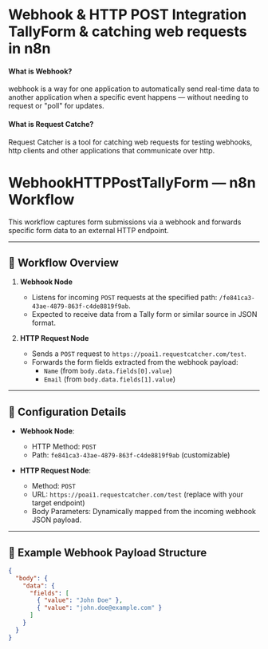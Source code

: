 

# Webhook & HTTP POST Integration TallyForm & catching web requests in n8n


#### What is Webhook?
 webhook is a way for one application to automatically send real-time data to another application when a specific event happens — without needing to request or "poll" for updates.



#### What is Request Catche?
 Request Catcher is a tool for catching web requests for testing webhooks, http clients and other applications that communicate over http.



# WebhookHTTPPostTallyForm — n8n Workflow

This workflow captures form submissions via a webhook and forwards specific form data to an external HTTP endpoint.

---

## 🚀 Workflow Overview

1. **Webhook Node**  
   - Listens for incoming `POST` requests at the specified path: `/fe841ca3-43ae-4879-863f-c4de8819f9ab`.  
   - Expected to receive data from a Tally form or similar source in JSON format.

2. **HTTP Request Node**  
   - Sends a `POST` request to `https://poai1.requestcatcher.com/test`.  
   - Forwards the form fields extracted from the webhook payload:  
     - `Name` (from `body.data.fields[0].value`)  
     - `Email` (from `body.data.fields[1].value`)

---

## 🔧 Configuration Details

- **Webhook Node**:  
  - HTTP Method: `POST`  
  - Path: `fe841ca3-43ae-4879-863f-c4de8819f9ab` (customizable)  

- **HTTP Request Node**:  
  - Method: `POST`  
  - URL: `https://poai1.requestcatcher.com/test` (replace with your target endpoint)  
  - Body Parameters: Dynamically mapped from the incoming webhook JSON payload.

---

## 📝 Example Webhook Payload Structure

```json
{
  "body": {
    "data": {
      "fields": [
        { "value": "John Doe" },
        { "value": "john.doe@example.com" }
      ]
    }
  }
}
